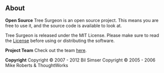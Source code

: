## About

**Open Source**
Tree Surgeon is an open source project. This means you are free to use it, and the source code is available to look at.

Tree Surgeon is released under the MIT License. Please make sure to read the [License](http://www.codeplex.com/treesurgeon/Project/License.aspx) before using or distributing the software.

**Project Team**
Check out the team [here](http://treesurgeon.codeplex.com/team/view).

**Copyright**
Copyright © 2007 - 2012 Bil Simser
Copyright © 2005 - 2006 Mike Roberts & ThoughtWorks 
